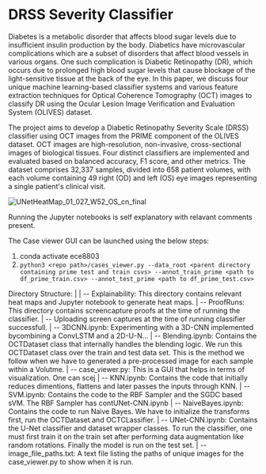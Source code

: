 # DRSS Severity Classifier

Diabetes is a metabolic disorder that affects blood sugar levels due to insufficient insulin production by the body. Diabetics have microvascular complications which are a subset of disorders that affect blood vessels in various organs. One such complication is Diabetic Retinopathy (DR), which occurs due to prolonged high blood sugar levels that cause blockage of the light-sensitive tissue at the back of the eye. In this paper, we discuss four unique machine learning-based classifier systems and various feature extraction techniques for Optical Coherence Tomography (OCT) images to classify DR using the Ocular Lesion Image Verification and Evaluation System (OLIVES) dataset.

The project aims to develop a Diabetic Retinopathy Severity Scale (DRSS) classifier using OCT images from the PRIME component of the OLIVES dataset. OCT images are high-resolution, non-invasive, cross-sectional images of biological tissues. Four distinct classifiers are implemented and evaluated based on balanced accuracy, F1 score, and other metrics. The dataset comprises 32,337 samples, divided into 658 patient volumes, with each volume containing 49 right (OD) and left (OS) eye images representing a single patient's clinical visit.



![UNetHeatMap_01_027_W52_OS_cn_final](https://user-images.githubusercontent.com/66162811/233683728-633b73d6-5edd-4b7b-89d7-7f2e0bba5ff0.png)

Running the Jupyter notebooks is self explanatory with relavant comments present.

The Case viewer GUI can be launched using the below steps:
1. conda activate ece8803
2. `python3 <repo path>/cases_viewer.py --data_root <parent directory containing prime test and train csvs> --annot_train_prime <path to df_prime_train.csv> --annot_test_prime <path to df_prime_test.csv>`

Directory Structure:
   |
   | -- Explainability: This directory contains relevant heat maps and Jupyter notebook to generate heat maps.
   | -- ProofRuns: This directory contains screencapture proofs at the time of running the classifier.
   | -- Uploading screen captures at the time of running classifier successfull.
   | -- 3DCNN.ipynb: Experimenting with a 3D-CNN implemented bycombining a ConvLSTM and a 2D-U-N…
   | -- Blending.ipynb: Contains the OCTDataset class that internally handles the blending logic. We run this OCTDataset class over the train and test data set.
        This is the method we follow when we have to generated a pre-processed image for each sample within a Volutme.
   | -- case_viewer.py: This is a GUI that helps in terms of visualization. One can scej
   | -- KNN.ipynb: Contains the code that initially reduces dimentions, flattens and later passes the inputs through KNN.
   | -- SVM.ipynb: Contains the code to the RBF Sampler and the SGDC based sVM. The RBF Sampler has contUNet-CNN.ipynb
   | -- NaiveBayes.ipynb: Contains the code to run Naive Bayes. We have to initialize the transforms first, run the OCTDataset and OCTCLassifier.
   | -- UNet-CNN.ipynb: Contains the U-Net classifier and dataset wrapper classes. To run the classifier, one must first train it on the train set after performing data augmentation like random rotations. Finally the model is run on the test set.
   | -- image_file_paths.txt: A text file listing the paths of unique images for the case_viewer.py to show when it is run. 
   
   

